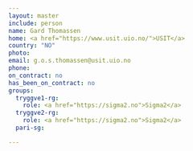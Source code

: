 ```yaml
---
layout: master
include: person
name: Gard Thomassen
home: <a href="https://www.usit.uio.no/">USIT</a>
country: "NO"
photo:
email: g.o.s.thomassen@usit.uio.no
phone:
on_contract: no
has_been_on_contract: no
groups:
  tryggve1-rg:
    role: <a href="https://sigma2.no">Sigma2</a>
  tryggve2-rg:
    role: <a href="https://sigma2.no">Sigma2</a>
  pari-sg:

---
```

